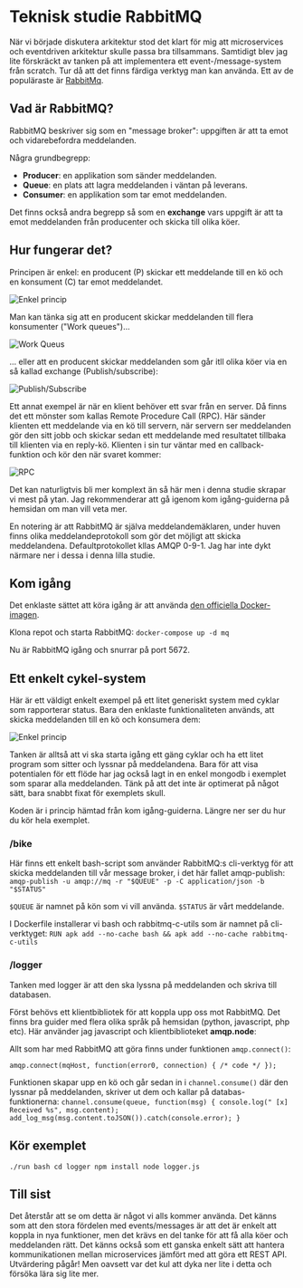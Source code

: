 # Teknisk studie RabbitMQ

När vi började diskutera arkitektur stod det klart för mig att microservices och eventdriven arkitektur skulle passa bra tillsammans. Samtidigt blev jag lite förskräckt av tanken på att implementera ett event-/message-system från scratch. Tur då att det finns färdiga verktyg man kan använda. Ett av de populäraste är [RabbitMq](https://www.rabbitmq.com/).

## Vad är RabbitMQ?
RabbitMQ beskriver sig som en "message broker": uppgiften är att ta emot och vidarebefordra meddelanden.

Några grundbegrepp:
* **Producer**: en applikation som sänder meddelanden.
* **Queue**: en plats att lagra meddelanden i väntan på leverans.
* **Consumer**: en applikation som tar emot meddelanden.

Det finns också andra begrepp så som en **exchange** vars uppgift är att ta emot meddelanden från producenter och skicka till olika köer.

## Hur fungerar det?
Principen är enkel: en producent (P) skickar ett meddelande till en kö och en konsument (C) tar emot meddelandet.

![Enkel princip](https://www.rabbitmq.com/img/tutorials/python-one.png)

Man kan tänka sig att en producent skickar meddelanden till flera konsumenter ("Work queues")...

![Work Queus](https://www.rabbitmq.com/img/tutorials/python-two.png)

... eller att en producent skickar meddelanden som går itll olika köer via en så kallad exchange (Publish/subscribe):

![Publish/Subscribe](https://www.rabbitmq.com/img/tutorials/python-three-overall.png)

Ett annat exempel är när en klient behöver ett svar från en server. Då finns det ett mönster som kallas Remote Procedure Call (RPC). Här sänder klienten ett meddelande via en kö till servern, när servern ser meddelanden gör den sitt jobb och skickar sedan ett meddelande med resultatet tillbaka till klienten via en reply-kö. Klienten i sin tur väntar med en callback-funktion och kör den när svaret kommer:

![RPC](https://www.rabbitmq.com/img/tutorials/python-six.png)

Det kan naturligtvis bli mer komplext än så här men i denna studie skrapar vi mest på ytan. Jag rekommenderar att gå igenom kom igång-guiderna på hemsidan om man vill veta mer.

En notering är att RabbitMQ är själva meddelandemäklaren, under huven finns olika meddelandeprotokoll som gör det möjligt att skicka meddelandena. Defaultprotokollet kllas AMQP 0-9-1. Jag har inte dykt närmare ner i dessa i denna lilla studie.

## Kom igång
Det enklaste sättet att köra igång är att använda [den officiella Docker-imagen](https://hub.docker.com/_/rabbitmq).

Klona repot och starta RabbitMQ:
`docker-compose up -d mq`

Nu är RabbitMQ igång och snurrar på port 5672.

## Ett enkelt cykel-system
Här är ett väldigt enkelt exempel på ett litet generiskt system med cyklar som rapporterar status. Bara den enklaste funktionaliteten används, att skicka meddelanden till en kö och konsumera dem: 

![Enkel princip](https://www.rabbitmq.com/img/tutorials/python-one.png)

Tanken är alltså att vi ska starta igång ett gäng cyklar och ha ett litet program som sitter och lyssnar på meddelandena. Bara för att visa potentialen för ett flöde har jag också lagt in en enkel mongodb i exemplet som sparar alla meddelanden. Tänk på att det inte är optimerat på något sätt, bara snabbt fixat för exemplets skull.

Koden är i princip hämtad från kom igång-guiderna. Längre ner ser du hur du kör hela exemplet.

### /bike
Här finns ett enkelt bash-script som använder RabbitMQ:s cli-verktyg för att skicka meddelanden till vår message broker, i det här fallet amqp-publish:
`amqp-publish -u amqp://mq -r "$QUEUE" -p -C application/json -b "$STATUS"`

`$QUEUE` är namnet på kön som vi vill använda. `$STATUS` är vårt meddelande.

I Dockerfile installerar vi bash och rabbitmq-c-utils som är namnet på cli-verktyget:
`RUN apk add --no-cache bash && apk add --no-cache rabbitmq-c-utils`

### /logger
Tanken med logger är att den ska lyssna på meddelanden och skriva till databasen. 

Först behövs ett klientbibliotek för att koppla upp oss mot RabbitMQ. Det finns bra guider med flera olika språk på hemsidan (python, javascript, php etc). Här använder jag javascript och klientbiblioteket **amqp.node**:

Allt som har med RabbitMQ att göra finns under funktionen `amqp.connect()`:

`
amqp.connect(mqHost, function(error0, connection) {
    /* code */
});
`

Funktionen skapar upp en kö och går sedan in i `channel.consume()` där den lyssnar på meddelanden, skriver ut dem och kallar på databas-funktionerna:
`
channel.consume(queue, function(msg) {
    console.log(" [x] Received %s", msg.content);
    add_log_msg(msg.content.toJSON()).catch(console.error);
}
`

## Kör exemplet

`
./run bash
cd logger
npm install
node logger.js
`

## Till sist
Det återstår att se om detta är något vi alls kommer använda. Det känns som att den stora fördelen med events/messages är att det är enkelt att koppla in nya funktioner, men det krävs en del tanke för att få alla köer och meddelanden rätt. Det känns också som ett ganska enkelt sätt att hantera kommunikationen mellan microservices jämfört med att göra ett REST API. Utvärdering pågår! Men oavsett var det kul att dyka ner lite i detta och försöka lära sig lite mer.

